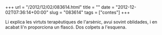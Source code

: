 +++
url = "/2012/12/02/083614.html"
title = ""
date = "2012-12-02T07:36:14+00:00"
slug = "083614"
tags = ["contes"]
+++

Li explica les virtuts terapèutiques de l'arsènic, avui sovint oblidades, i en acabat li'n proporciona un flascó. Dos colpets a l'esquena.


